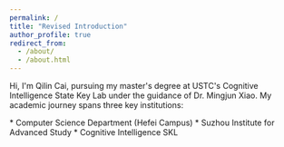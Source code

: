 ```yaml
---
permalink: /
title: "Revised Introduction​"
author_profile: true
redirect_from: 
  - /about/
  - /about.html
---
```


Hi, I'm Qilin Cai, pursuing my master's degree at USTC's Cognitive Intelligence State Key Lab under the guidance of Dr. Mingjun Xiao. My academic journey spans three key institutions:

​​* Computer Science Department​​ (Hefei Campus)
​​* Suzhou Institute for Advanced Study​​
​​* Cognitive Intelligence SKL​
